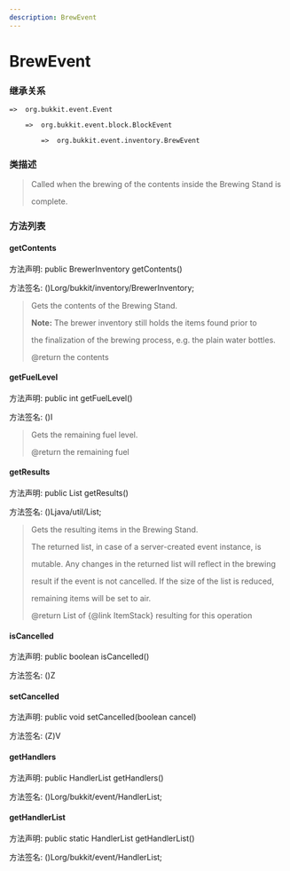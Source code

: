 ```yaml
---
description: BrewEvent
---
```


# BrewEvent

### 继承关系

    =>  org.bukkit.event.Event

        =>  org.bukkit.event.block.BlockEvent

            =>  org.bukkit.event.inventory.BrewEvent

### 类描述

> Called when the brewing of the contents inside the Brewing Stand is
>
> complete.

### 方法列表

#### getContents

方法声明: public BrewerInventory getContents()

方法签名: ()Lorg/bukkit/inventory/BrewerInventory;

> Gets the contents of the Brewing Stand.
>
> <b>Note:</b> The brewer inventory still holds the items found prior to
>
> the finalization of the brewing process, e.g. the plain water bottles.
>
> @return the contents

#### getFuelLevel

方法声明: public int getFuelLevel()

方法签名: ()I

> Gets the remaining fuel level.
>
> @return the remaining fuel

#### getResults

方法声明: public List<ItemStack> getResults()

方法签名: ()Ljava/util/List;

> Gets the resulting items in the Brewing Stand.
>
> The returned list, in case of a server-created event instance, is
>
> mutable. Any changes in the returned list will reflect in the brewing
>
> result if the event is not cancelled. If the size of the list is reduced,
>
> remaining items will be set to air.
>
> @return List of {@link ItemStack} resulting for this operation

#### isCancelled

方法声明: public boolean isCancelled()

方法签名: ()Z

#### setCancelled

方法声明: public void setCancelled(boolean cancel)

方法签名: (Z)V

#### getHandlers

方法声明: public HandlerList getHandlers()

方法签名: ()Lorg/bukkit/event/HandlerList;

#### getHandlerList

方法声明: public static HandlerList getHandlerList()

方法签名: ()Lorg/bukkit/event/HandlerList;